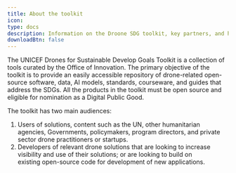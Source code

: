 ```yaml
---
title: About the toolkit
icon:
type: docs
description: Information on the Droone SDG toolkit, key partners, and how to make a contribution.
downloadBtn: false
---
```


The UNICEF Drones for Sustainable Develop Goals Toolkit is a collection of tools curated by the Office of Innovation.
The primary objective of the toolkit is to provide an easily accessible repository of drone-related open-source software, data, AI models, standards, courseware, and guides that address the SDGs.
All the products in the toolkit must be open source and eligible for nomination as a Digital Public Good. 

The toolkit has two main audiences:

1. Users of solutions, content such as the UN, other humanitarian agencies, Governments, policymakers, program directors, and private sector drone practitioners or startups.
1. Developers of relevant drone solutions that are looking to increase visibility and use of their solutions; or are looking to build on existing open-source code for development of new applications. 
